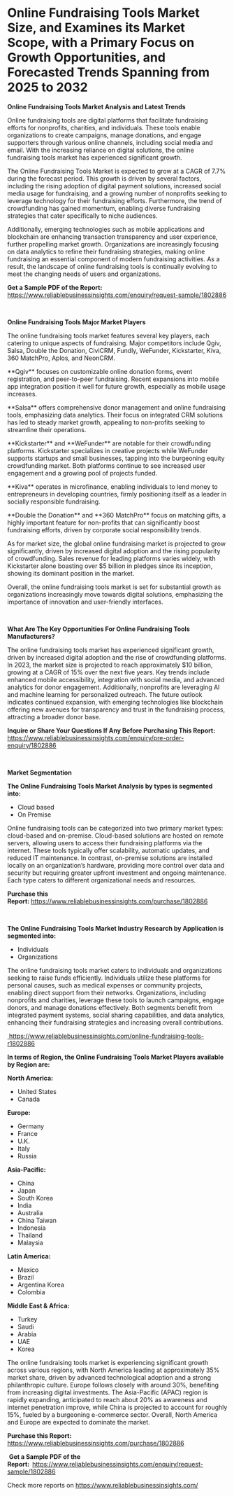 <p><h1>Online Fundraising Tools Market Size, and Examines its Market Scope, with a Primary Focus on Growth Opportunities, and Forecasted Trends Spanning from 2025 to 2032</h1></p><p><strong>Online Fundraising Tools Market Analysis and Latest Trends</strong></p>
<p><p>Online fundraising tools are digital platforms that facilitate fundraising efforts for nonprofits, charities, and individuals. These tools enable organizations to create campaigns, manage donations, and engage supporters through various online channels, including social media and email. With the increasing reliance on digital solutions, the online fundraising tools market has experienced significant growth.</p><p>The Online Fundraising Tools Market is expected to grow at a CAGR of 7.7% during the forecast period. This growth is driven by several factors, including the rising adoption of digital payment solutions, increased social media usage for fundraising, and a growing number of nonprofits seeking to leverage technology for their fundraising efforts. Furthermore, the trend of crowdfunding has gained momentum, enabling diverse fundraising strategies that cater specifically to niche audiences. </p><p>Additionally, emerging technologies such as mobile applications and blockchain are enhancing transaction transparency and user experience, further propelling market growth. Organizations are increasingly focusing on data analytics to refine their fundraising strategies, making online fundraising an essential component of modern fundraising activities. As a result, the landscape of online fundraising tools is continually evolving to meet the changing needs of users and organizations.</p></p>
<p><strong>Get a Sample PDF of the Report:&nbsp;</strong> <a href="https://www.reliablebusinessinsights.com/enquiry/request-sample/1802886?utm_campaign=2738&utm_medium=2&utm_source=Github&utm_content=ia&utm_term=10032025&utm_id=online-fundraising-tools">https://www.reliablebusinessinsights.com/enquiry/request-sample/1802886</a></p>
<p>&nbsp;</p>
<p><strong>Online Fundraising Tools Major Market Players</strong></p>
<p><p>The online fundraising tools market features several key players, each catering to unique aspects of fundraising. Major competitors include Qgiv, Salsa, Double the Donation, CiviCRM, Fundly, WeFunder, Kickstarter, Kiva, 360 MatchPro, Aplos, and NeonCRM.</p><p>**Qgiv** focuses on customizable online donation forms, event registration, and peer-to-peer fundraising. Recent expansions into mobile app integration position it well for future growth, especially as mobile usage increases.</p><p>**Salsa** offers comprehensive donor management and online fundraising tools, emphasizing data analytics. Their focus on integrated CRM solutions has led to steady market growth, appealing to non-profits seeking to streamline their operations.</p><p>**Kickstarter** and **WeFunder** are notable for their crowdfunding platforms. Kickstarter specializes in creative projects while WeFunder supports startups and small businesses, tapping into the burgeoning equity crowdfunding market. Both platforms continue to see increased user engagement and a growing pool of projects funded.</p><p>**Kiva** operates in microfinance, enabling individuals to lend money to entrepreneurs in developing countries, firmly positioning itself as a leader in socially responsible fundraising.</p><p>**Double the Donation** and **360 MatchPro** focus on matching gifts, a highly important feature for non-profits that can significantly boost fundraising efforts, driven by corporate social responsibility trends.</p><p>As for market size, the global online fundraising market is projected to grow significantly, driven by increased digital adoption and the rising popularity of crowdfunding. Sales revenue for leading platforms varies widely, with Kickstarter alone boasting over $5 billion in pledges since its inception, showing its dominant position in the market.</p><p>Overall, the online fundraising tools market is set for substantial growth as organizations increasingly move towards digital solutions, emphasizing the importance of innovation and user-friendly interfaces.</p></p>
<p>&nbsp;</p>
<p><strong>What Are The Key Opportunities For Online Fundraising Tools Manufacturers?</strong></p>
<p><p>The online fundraising tools market has experienced significant growth, driven by increased digital adoption and the rise of crowdfunding platforms. In 2023, the market size is projected to reach approximately $10 billion, growing at a CAGR of 15% over the next five years. Key trends include enhanced mobile accessibility, integration with social media, and advanced analytics for donor engagement. Additionally, nonprofits are leveraging AI and machine learning for personalized outreach. The future outlook indicates continued expansion, with emerging technologies like blockchain offering new avenues for transparency and trust in the fundraising process, attracting a broader donor base.</p></p>
<p><strong>Inquire or Share Your Questions If Any Before Purchasing This Report:</strong> <a href="https://www.reliablebusinessinsights.com/enquiry/pre-order-enquiry/1802886?utm_campaign=2738&utm_medium=2&utm_source=Github&utm_content=ia&utm_term=10032025&utm_id=online-fundraising-tools">https://www.reliablebusinessinsights.com/enquiry/pre-order-enquiry/1802886</a></p>
<p>&nbsp;</p>
<p><strong>Market Segmentation</strong></p>
<p><strong>The Online Fundraising Tools Market Analysis by types is segmented into:</strong></p>
<p><ul><li>Cloud based</li><li>On Premise</li></ul></p>
<p><p>Online fundraising tools can be categorized into two primary market types: cloud-based and on-premise. Cloud-based solutions are hosted on remote servers, allowing users to access their fundraising platforms via the internet. These tools typically offer scalability, automatic updates, and reduced IT maintenance. In contrast, on-premise solutions are installed locally on an organization’s hardware, providing more control over data and security but requiring greater upfront investment and ongoing maintenance. Each type caters to different organizational needs and resources.</p></p>
<p><strong>Purchase this Report:&nbsp;</strong><a href="https://www.reliablebusinessinsights.com/purchase/1802886?utm_campaign=2738&utm_medium=2&utm_source=Github&utm_content=ia&utm_term=10032025&utm_id=online-fundraising-tools">https://www.reliablebusinessinsights.com/purchase/1802886</a></p>
<p>&nbsp;</p>
<p><strong>The Online Fundraising Tools Market Industry Research by Application is segmented into:</strong></p>
<p><ul><li>Individuals</li><li>Organizations</li></ul></p>
<p><p>The online fundraising tools market caters to individuals and organizations seeking to raise funds efficiently. Individuals utilize these platforms for personal causes, such as medical expenses or community projects, enabling direct support from their networks. Organizations, including nonprofits and charities, leverage these tools to launch campaigns, engage donors, and manage donations effectively. Both segments benefit from integrated payment systems, social sharing capabilities, and data analytics, enhancing their fundraising strategies and increasing overall contributions.</p></p>
<p><a href="https://www.reliablebusinessinsights.com/online-fundraising-tools-r1802886?utm_campaign=2738&utm_medium=2&utm_source=Github&utm_content=ia&utm_term=10032025&utm_id=online-fundraising-tools">&nbsp;https://www.reliablebusinessinsights.com/online-fundraising-tools-r1802886</a></p>
<p><strong>In terms of Region, the Online Fundraising Tools Market Players available by Region are:</strong></p>
<p>
    <p> <strong> North America: </strong>
        <ul>
            <li>United States</li>
            <li>Canada</li>
        </ul>
        </p> 
    <p> <strong> Europe: </strong>
        <ul>
            <li>Germany</li>
            <li>France</li>
            <li>U.K.</li>
            <li>Italy</li>
            <li>Russia</li>
        </ul>
        </p> 
    <p> <strong> Asia-Pacific: </strong>
        <ul>
            <li>China</li>
            <li>Japan</li>
            <li>South Korea</li>
            <li>India</li>
            <li>Australia</li>
            <li>China Taiwan</li>
            <li>Indonesia</li>
            <li>Thailand</li>
            <li>Malaysia</li>
        </ul>
        </p> 
    <p> <strong> Latin America: </strong>
        <ul>
            <li>Mexico</li>
            <li>Brazil</li>
            <li>Argentina Korea</li>
            <li>Colombia</li>
        </ul>
        </p> 
    <p> <strong> Middle East & Africa: </strong>
        <ul>
            <li>Turkey</li>
            <li>Saudi</li>
            <li>Arabia</li>
            <li>UAE</li>
            <li>Korea</li>
        </ul>
    </p>
    </p>
<p><p>The online fundraising tools market is experiencing significant growth across various regions, with North America leading at approximately 35% market share, driven by advanced technological adoption and a strong philanthropic culture. Europe follows closely with around 30%, benefiting from increasing digital investments. The Asia-Pacific (APAC) region is rapidly expanding, anticipated to reach about 20% as awareness and internet penetration improve, while China is projected to account for roughly 15%, fueled by a burgeoning e-commerce sector. Overall, North America and Europe are expected to dominate the market.</p></p>
<p><strong>Purchase this Report: </strong><a href="https://www.reliablebusinessinsights.com/purchase/1802886?utm_campaign=2738&utm_medium=2&utm_source=Github&utm_content=ia&utm_term=10032025&utm_id=online-fundraising-tools">https://www.reliablebusinessinsights.com/purchase/1802886</a></p>
<p>&nbsp;<strong>Get a Sample PDF of the Report:&nbsp;&nbsp;</strong><a href="https://www.reliablebusinessinsights.com/enquiry/request-sample/1802886?utm_campaign=2738&utm_medium=2&utm_source=Github&utm_content=ia&utm_term=10032025&utm_id=online-fundraising-tools">https://www.reliablebusinessinsights.com/enquiry/request-sample/1802886</a></p>
<p><strong></strong></p>
<p>Check more reports on <a href="https://www.reliablebusinessinsights.com/?utm_campaign=2738&utm_medium=2&utm_source=Github&utm_content=ia&utm_term=10032025&utm_id=online-fundraising-tools">https://www.reliablebusinessinsights.com/</a></p>